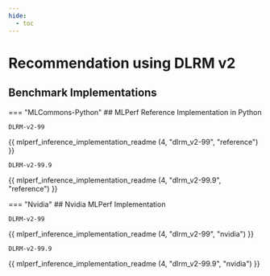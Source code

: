 ```yaml
---
hide:
  - toc
---
```


# Recommendation using DLRM v2


## Benchmark Implementations
=== "MLCommons-Python"
    ## MLPerf Reference Implementation in Python

    DLRM-v2-99
{{ mlperf_inference_implementation_readme (4, "dlrm_v2-99", "reference") }}

    DLRM-v2-99.9
{{ mlperf_inference_implementation_readme (4, "dlrm_v2-99.9", "reference") }}

=== "Nvidia"
    ## Nvidia MLPerf Implementation
    
    DLRM-v2-99
{{ mlperf_inference_implementation_readme (4, "dlrm_v2-99", "nvidia") }}

    DLRM-v2-99.9
{{ mlperf_inference_implementation_readme (4, "dlrm_v2-99.9", "nvidia") }}

